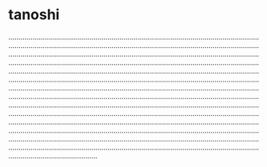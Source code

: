 # tanoshi
....................................................................................................................................................................................................................................................................................................................................................................................................................................................................................................................................................................................................................................................................................................................................................................................................................................................................................................................................................................................................................................................................................................................................................................................................................................................................................................................................................................................................................................................................................................................................................................................................................................................................................................................................................................................................................................................